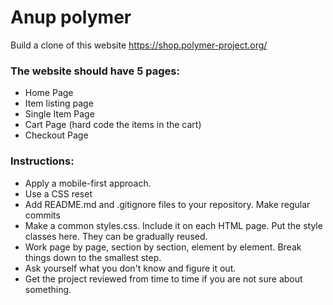 # Anup polymer

Build a clone of this website https://shop.polymer-project.org/

### The website should have 5 pages:

- Home Page
- Item listing page
- Single Item Page
- Cart Page (hard code the items in the cart)
- Checkout Page

### Instructions:

- Apply a mobile-first approach.
- Use a CSS reset
- Add README.md and .gitignore files to your repository. Make regular commits
- Make a common styles.css. Include it on each HTML page. Put the style classes here. They can be gradually reused.
- Work page by page, section by section, element by element. Break things down to the smallest step.
- Ask yourself what you don't know and figure it out.
- Get the project reviewed from time to time if you are not sure about something.

